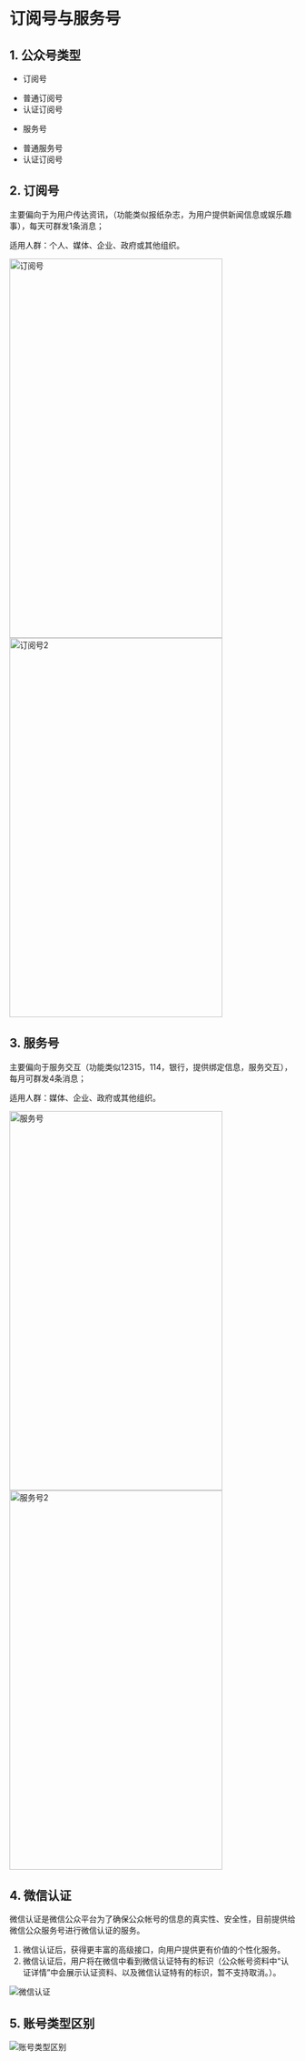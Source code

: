# 订阅号与服务号

## 1. 公众号类型

+ 订阅号
 - 普通订阅号
 - 认证订阅号
+ 服务号
 - 普通服务号
 - 认证订阅号

## 2. 订阅号

主要偏向于为用户传达资讯，（功能类似报纸杂志，为用户提供新闻信息或娱乐趣事），每天可群发1条消息；

适用人群：个人、媒体、企业、政府或其他组织。

<img src="/images/订阅号.png" alt="订阅号" width="375" height="667">
<img src="/images/订阅号2.png" alt="订阅号2" width="375" height="667">

## 3. 服务号

主要偏向于服务交互（功能类似12315，114，银行，提供绑定信息，服务交互），每月可群发4条消息；

适用人群：媒体、企业、政府或其他组织。 

<img src="/images/服务号.png" alt="服务号" width="375" height="667">
<img src="/images/服务号2.png" alt="服务号2" width="375" height="667">

## 4. 微信认证

微信认证是微信公众平台为了确保公众帐号的信息的真实性、安全性，目前提供给微信公众服务号进行微信认证的服务。

1. 微信认证后，获得更丰富的高级接口，向用户提供更有价值的个性化服务。
2. 微信认证后，用户将在微信中看到微信认证特有的标识（公众帐号资料中“认证详情”中会展示认证资料、以及微信认证特有的标识，暂不支持取消。）。

![微信认证](/images/authentication.png)

## 5. 账号类型区别

![账号类型区别](/images/differences.png)

